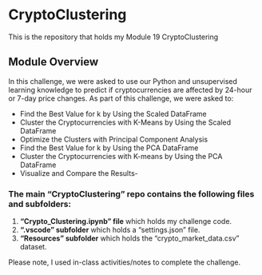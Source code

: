 # **CryptoClustering**

This is the repository that holds my Module 19 CryptoClustering

## **Module Overview**
In this challenge, we were asked to use our Python and unsupervised learning knowledge to predict if cryptocurrencies are affected by 24-hour or 7-day price changes. As part of this challenge, we were asked to:
- Find the Best Value for k by Using the Scaled DataFrame
- Cluster the Cryptocurrencies with K-Means by Using the Scaled DataFrame
- Optimize the Clusters with Principal Component Analysis
- Find the Best Value for k by Using the PCA DataFrame
- Cluster the Cryptocurrencies with K-means by Using the PCA DataFrame
- Visualize and Compare the Results-

### **The main “CryptoClustering” repo contains the following files and subfolders:**
1. **“Crypto_Clustering.ipynb” file** which holds my challenge code.
2. **“.vscode” subfolder** which holds a “settings.json” file.
3. **“Resources” subfolder** which holds the “crypto_market_data.csv” dataset.

Please note, I used in-class activities/notes to complete the challenge. 

